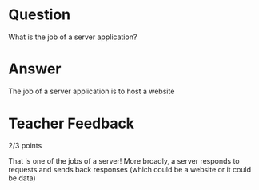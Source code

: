 # Question

What is the job of a server application?

# Answer
The job of a server application is to host a website
# Teacher Feedback

2/3 points

That is one of the jobs of a server! More broadly, a server responds to requests and sends back responses (which could be a website or it could be data)